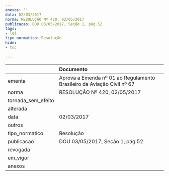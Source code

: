 ```yaml
---
anexos: ''
data: 02/03/2017
norma: RESOLUÇÃO Nº 420, 02/05/2017
publicacao: DOU 03/05/2017, Seção 1, pág.52
tags:
- lei
tipo_normatico: Resolução
hide: 
- toc 
 
---
```


|                    | Documento                                                              |
|:-------------------|:-----------------------------------------------------------------------|
| ementa             | Aprova a Emenda nº 01 ao Regulamento Brasileiro da Aviação Civil nº 67 |
| norma              | RESOLUÇÃO Nº 420, 02/05/2017                                           |
| tornada_sem_efeito |                                                                        |
| alterada           |                                                                        |
| data               | 02/03/2017                                                             |
| outros             |                                                                        |
| tipo_normatico     | Resolução                                                              |
| publicacao         | DOU 03/05/2017, Seção 1, pág.52                                        |
| revogada           |                                                                        |
| em_vigor           |                                                                        |
| anexos             |                                                                        |